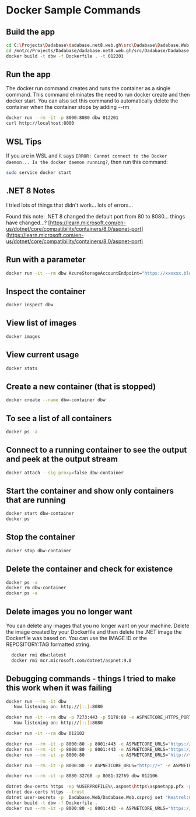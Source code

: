 # Docker Sample Commands

## Build the app

``` bash
cd C:\Projects\Dadabase\dadabase.net8.web.gh\src\Dadabase\Dadabase.Web
cd /mnt/c/Projects/Dadabase/dadabase.net8.web.gh/src/Dadabase/Dadabase.Web
docker build -t dbw -f Dockerfile . -t 012201
```

## Run the app

The docker run command creates and runs the container as a single command. This command eliminates the need to run docker create and then docker start. You can also set this command to automatically delete the container when the container stops by adding --rm

``` bash
docker run --rm -it -p 8000:8080 dbw 012201
curl http://localhost:8000
```

## WSL Tips

If you are in WSL and it says `ERROR: Cannot connect to the Docker daemon... Is the docker daemon running?`, then run this command:

``` bash
sudo service docker start
```

## .NET 8 Notes

I tried lots of things that didn't work...  lots of errors...

Found this note: .NET 8 changed the default port from 80 to 8080...  things have changed...?
[https://learn.microsoft.com/en-us/dotnet/core/compatibility/containers/8.0/aspnet-port](https://learn.microsoft.com/en-us/dotnet/core/compatibility/containers/8.0/aspnet-port)

## Run with a parameter

``` bash
docker run -it --rm dbw AzureStorageAccountEndpoint="https://xxxxxx.blob.core.windows.net/"
```

## Inspect the container

``` bash
docker inspect dbw
```

## View list of images

``` bash
docker images 
```

## View current usage

``` bash
docker stats
```

## Create a new container (that is stopped)

``` bash
docker create --name dbw-container dbw
```

## To see a list of all containers

``` bash
docker ps -a
```

## Connect to a running container to see the output and peek at the output stream

``` bash
docker attach --sig-proxy=false dbw-container
```

## Start the container and show only containers that are running

``` bash
docker start dbw-container
docker ps
```

## Stop the container

``` bash
docker stop dbw-container
```

## Delete the container and check for existence

``` bash
docker ps -a
docker rm dbw-container
docker ps -a
```

## Delete images you no longer want

 You can delete any images that you no longer want on your machine.  Delete the image created by your Dockerfile and then delete the .NET image the Dockerfile was based on. You can use the IMAGE ID or the REPOSITORY:TAG formatted string.

``` bash
  docker rmi dbw:latest
  docker rmi mcr.microsoft.com/dotnet/aspnet:9.0
```

## Debugging commands - things I tried to make this work when it was failing

``` bash
docker run --rm -it dbw
   Now listening on: http://[::]:8080

docker run -it --rm dbw -p 7273:443 -p 5178:80 -e ASPNETCORE_HTTPS_PORT=https://+7273
   Now listening on: http://[::]:8080

docker run -it --rm dbw 012102

docker run --rm -it -p 8000:80 -p 8001:443 -e ASPNETCORE_URLS="https://+;http://+" -e ASPNETCORE_HTTPS_PORT=8001 -e ASPNETCORE_ENVIRONMENT=Development -v %APPDATA%\microsoft\UserSecrets\:/root/.microsoft/usersecrets -v %USERPROFILE%\.aspnet\https:/root/.aspnet/https/ dbw
docker run --rm -it -p 8000:80 -p 8001:443 -e ASPNETCORE_URLS="https://+;http://+" -e ASPNETCORE_HTTPS_PORT=8001 -e ASPNETCORE_ENVIRONMENT=Development dbw
docker run --rm -it -p 8000:80             -e ASPNETCORE_URLS="http://+"           -e ASPNETCORE_HTTPS_PORT=8001 -e ASPNETCORE_ENVIRONMENT=Development dbw

docker run --rm -it -p 8000:80 -e ASPNETCORE_URLS="http://+" -e ASPNETCORE_HTTPS_PORT=8001 -e ASPNETCORE_ENVIRONMENT=Development dbw

docker run --rm -it -p 8080:32768 -p 8081:32769 dbw 012106

dotnet dev-certs https -ep %USERPROFILE%\.aspnet\https\aspnetapp.pfx -p crypticpassword
dotnet dev-certs https --trust
dotnet user-secrets -p  Dadabase.Web/Dadabase.Web.csproj set "Kestrel:Certificates:Development:Password" "crypticpassword"
docker build -t dbw -f Dockerfile .
docker run --rm -it -p 8000:80 -p 8001:443 -e ASPNETCORE_URLS="https://+;http://+" -e ASPNETCORE_HTTPS_PORT=8001 -e ASPNETCORE_ENVIRONMENT=Development -v %APPDATA%\microsoft\UserSecrets\:/root/.microsoft/usersecrets -v %USERPROFILE%\.aspnet\https:/root/.aspnet/https/ dbw
```
